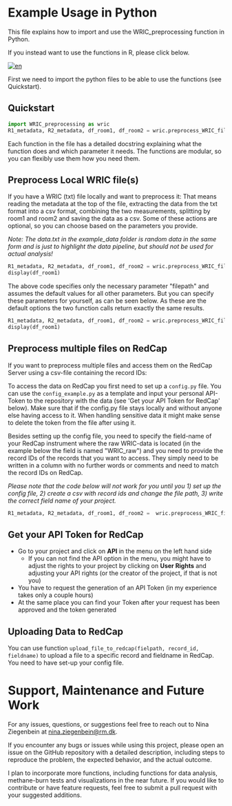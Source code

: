 # Example Usage in Python

This file explains how to import and use the WRIC_preprocessing function in Python. 

If you instead want to use the functions in R, please click below.

[![en](https://img.shields.io/badge/R-blue.svg)](https://github.com/NinaZiegenbein/WRIC_processing/blob/main/README.R.md)

First we need to import the python files to be able to use the functions (see Quickstart).

## Quickstart
```python
import WRIC_preprocessing as wric
R1_metadata, R2_metadata, df_room1, df_room2 = wric.preprocess_WRIC_file("./example_data/data.txt") 
```

Each function in the file has a detailed docstring explaining what the function does and which parameter it needs. The functions are modular, so you can flexibly use them how you need them.

## Preprocess Local WRIC file(s)
If you have a WRIC (txt) file locally and want to preprocess it: That means reading the metadata at the top of the file, extracting the data from the txt format into a csv format, combining the two measurements, splitting by room1 and room2 and saving the data as a csv. Some of these actions are optional, so you can choose based on the parameters you provide.

_Note: The data.txt in the example_data folder is random data in the same form and is just to highlight the data pipeline, but should not be used for actual analysis!_

```python
R1_metadata, R2_metadata, df_room1, df_room2 = wric.preprocess_WRIC_file("./example_data/data.txt") 
display(df_room1)
```
The above code specifies only the necessary parameter "filepath" and assumes the default values for all other parameters. But you can specify these parameters for yourself, as can be seen below. As these are the default options the two function calls return exactly the same results.

```python
R1_metadata, R2_metadata, df_room1, df_room2 = wric.preprocess_WRIC_file("./example_data/data.txt", code = "id", manual = None, save_csv = True, path_to_save = None, combine = True, method = "mean") 
display(df_room1)
```

## Preprocess multiple files on RedCap
If you want to preprocess multiple files and access them on the RedCap Server using a csv-file containing the record IDs:

To access the data on RedCap you first need to set up a `config.py` file. You can use the `config_example.py` as a template and input your personal API-Token to the repository with the data (see 'Get your API Token for RedCap' below). Make sure that if the config.py file stays locally and without anyone else having access to it. When handling sensitive data it might make sense to delete the token from the file after using it.

Besides setting up the config file, you need to specify the field-name of your RedCap instrument where the raw WRIC-data is located (in the example below the field is named "WRIC_raw") and you need to provide the record IDs of the records that you want to access. They simply need to be written in a column with no further words or comments and need to match the record IDs on RedCap.

_Please note that the code below will not work for you until you 1) set up the config file, 2) create a csv with record ids and change the file path, 3) write the correct field name of your project._

```python
R1_metadata, R2_metadata, df_room1, df_room2 =  wric.preprocess_WRIC_files("./example_data/record_ids.csv", "WRIC_raw", code = "id", manual = None, save_csv = True, path_to_save = None, combine = True, method = "mean")
```

## Get your API Token for RedCap
- Go to your project and click on **API** in the menu on the left hand side
  - If you can not find the API option in the menu, you might have to adjust the rights to your project by clicking on **User Rights** and adjusting your API rights (or the creator of the project, if that is not you)
- You have to request the generation of an API Token (in my experience takes only a couple hours)
- At the same place you can find your Token after your request has been approved and the token generated

## Uploading Data to RedCap
You can use function `upload_file_to_redcap(fielpath, record_id, fieldname)` to upload a file to a specific record and fieldname in RedCap. You need to have set-up your config file.

# Support, Maintenance and Future Work
For any issues, questions, or suggestions feel free to reach out to Nina Ziegenbein at nina.ziegenbein@rm.dk.

If you encounter any bugs or issues while using this project, please open an issue on the GitHub repository with a detailed description, including steps to reproduce the problem, the expected behavior, and the actual outcome.

I plan to incorporate more functions, including functions for data analysis, methane-burn tests and visualizations in the near future. If you would like to contribute or have feature requests, feel free to submit a pull request with your suggested additions. 